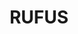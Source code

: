 ---
lastmod: '2025-04-06T06:05:20+00:00'
latitude: -33.99434131
layout: suburb
longitude: 141.3399533
postcode: '2648'
state: NSW
title: RUFUS
url: /nsw/rufus/
---